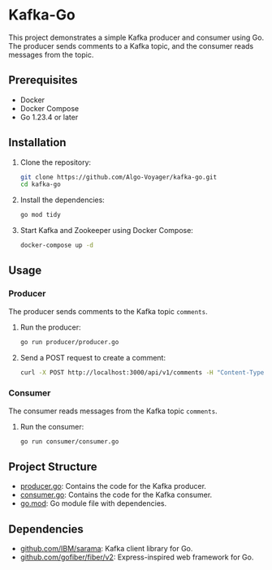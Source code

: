# Kafka-Go

This project demonstrates a simple Kafka producer and consumer using Go. The producer sends comments to a Kafka topic, and the consumer reads messages from the topic.

## Prerequisites

- Docker
- Docker Compose
- Go 1.23.4 or later

## Installation

1. Clone the repository:

    ```sh
    git clone https://github.com/Algo-Voyager/kafka-go.git
    cd kafka-go
    ```

2. Install the dependencies:

    ```sh
    go mod tidy
    ```

3. Start Kafka and Zookeeper using Docker Compose:

    ```sh
    docker-compose up -d
    ```

## Usage

### Producer

The producer sends comments to the Kafka topic `comments`.

1. Run the producer:

    ```sh
    go run producer/producer.go
    ```

2. Send a POST request to create a comment:

    ```sh
    curl -X POST http://localhost:3000/api/v1/comments -H "Content-Type: application/json" -d '{"text": "Hello, Kafka!"}'
    ```

### Consumer

The consumer reads messages from the Kafka topic `comments`.

1. Run the consumer:

    ```sh
    go run consumer/consumer.go
    ```

## Project Structure

- [producer.go](http://_vscodecontentref_/0): Contains the code for the Kafka producer.
- [consumer.go](http://_vscodecontentref_/1): Contains the code for the Kafka consumer.
- [go.mod](http://_vscodecontentref_/2): Go module file with dependencies.

## Dependencies

- [github.com/IBM/sarama](https://github.com/IBM/sarama): Kafka client library for Go.
- [github.com/gofiber/fiber/v2](https://github.com/gofiber/fiber): Express-inspired web framework for Go.
